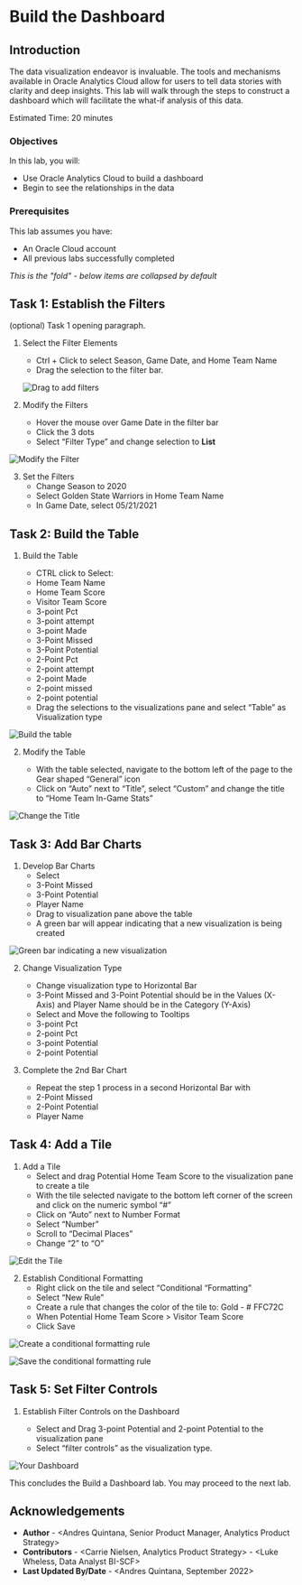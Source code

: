 # Build the Dashboard

## Introduction

The data visualization endeavor is invaluable. The tools and mechanisms available in Oracle Analytics Cloud allow for users to tell data stories with clarity and deep insights. This lab will walk through the steps to construct a dashboard which will facilitate the what-if analysis of this data. 

Estimated Time: 20 minutes

### Objectives

In this lab, you will:
* Use Oracle Analytics Cloud to build a dashboard 
* Begin to see the relationships in the data 

### Prerequisites 

This lab assumes you have:
* An Oracle Cloud account
* All previous labs successfully completed


*This is the "fold" - below items are collapsed by default*

## Task 1: Establish the Filters

(optional) Task 1 opening paragraph.

1. Select the Filter Elements 
    - Ctrl + Click to select Season, Game Date, and Home Team Name 
    - Drag the selection to the filter bar. 

	![Drag to add filters](images/dashboard1.png)

2. Modify the Filters 
    - Hover the mouse over Game Date in the filter bar 
    - Click the 3 dots 
    - Select “Filter Type” and change selection to **List** 

  ![Modify the Filter](images/dashboard2.png)

3. Set the Filters 
    - Change Season to 2020
    - Select Golden State Warriors in Home Team Name 
    - In Game Date, select 05/21/2021

## Task 2: Build the Table 

1. Build the Table

    - CTRL click to Select:
    - Home Team Name 
    - Home Team Score 
    - Visitor Team Score
    - 3-point Pct
    - 3-point attempt 
    - 3-point Made 
    - 3-Point Missed 
    - 3-Point Potential 
    - 2-Point Pct
    - 2-point attempt 
    - 2-point Made 
    - 2-point missed
    - 2-point potential 
    - Drag the selections to the visualizations pane and select “Table” as Visualization type 

  ![Build the table](images/dashboard3.png)

2. Modify the Table 

    - With the table selected, navigate to the bottom left of the page to the Gear shaped “General” icon 
    - Click on “Auto” next to “Title”, select “Custom” and change the title to “Home Team In-Game Stats”

  ![Change the Title](images/dashboard6.png)

## Task 3: Add Bar Charts 

1. Develop Bar Charts 
    -	Select 
    - 3-Point Missed
    - 3-Point Potential 
    - Player Name 
    -	Drag to visualization pane above the table 
    - A green bar will appear indicating that a new visualization is being created 

  ![Green bar indicating a new visualization](images/dashboard4.png)

2. Change Visualization Type
    - Change visualization type to Horizontal Bar 
    - 3-Point Missed and 3-Point Potential should be in the Values (X-Axis) and Player Name should be in the Category (Y-Axis)
    - Select and Move the following to Tooltips
    - 3-point Pct
    - 2-point Pct
    - 3-point Potential 
    - 2-point Potential 

3. Complete the 2nd Bar Chart 
    -	Repeat the step 1 process in a second Horizontal Bar with 
    - 2-Point Missed
    -	2-Point Potential 
    - Player Name 

## Task 4: Add a Tile

1. Add a Tile 
    -	Select and drag Potential Home Team Score to the visualization pane to create a tile 
    -	With the tile selected navigate to the bottom left corner of the screen and click on the numeric symbol “#” 
    -	Click on “Auto” next to Number Format 
    -	Select “Number”
    -	Scroll to “Decimal Places” 
    - Change “2” to “O”

  ![Edit the Tile](images/dashboard5.png)

2. Establish Conditional Formatting 
    - Right click on the tile and select “Conditional “Formatting”
    - Select “New Rule”
    - Create a rule that changes the color of the tile to: Gold - # FFC72C
    - When Potential Home Team Score > Visitor Team Score 
    - Click Save

  ![Create a conditional formatting rule](images/conditionalformat1.png)

  ![Save the conditional formatting rule](images/conditionalformat2.png)

## Task 5: Set Filter Controls

1. Establish Filter Controls on the Dashboard 

    -	Select and Drag 3-point Potential and 2-point Potential to the visualization pane 
    - Select “filter controls” as the visualization type. 

  ![Your Dashboard](images/dashboard7.png)

This concludes the Build a Dashboard lab. You may proceed to the next lab.

## Acknowledgements
* **Author** - <Andres Quintana, Senior Product Manager, Analytics Product Strategy>
* **Contributors** -  <Carrie Nielsen, Analytics Product Strategy>
                   -  <Luke Wheless, Data Analyst BI-SCF>
* **Last Updated By/Date** - <Andres Quintana, September 2022>
